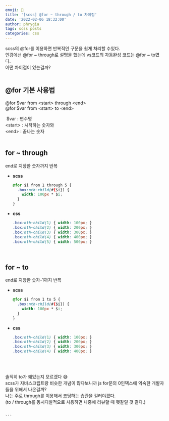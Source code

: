 ```yaml
---
emoji: 📓
title: '[scss] @for ~ through / to 차이점'
date: '2022-02-06 18:32:00'
author: phrygia
tags: scss posts
categories: css
---
```


scss의 @for를 이용하면 반복적인 구문을 쉽게 처리할 수있다. <br>
인강에선 @for ~ through로 설명을 했는데 vs코드의 자동완성 코드는 @for ~ to였다. <br>
어떤 차이점이 있는걸까?<br><br>

## @for 기본 사용법

<div class="blockquote">
    @for $var from &lt;start&gt; through &lt;end&gt; <br>
    @for $var from &lt;start&gt; to &lt;end&gt;
</div>

&nbsp;$var : 변수명 <br>
&lt;start&gt; : 시작하는 숫자와 <br>
&lt;end&gt; : 끝나는 숫자 <br><br>

## for ~ through

end로 지장한 숫자까지 반복

<ul class="half_tag">
<li>
<b>scss</b>

```css
@for $i from 1 through 5 {
  .box:nth-child(#{$i}) {
    width: 100px * $i;
  }
}
```
</li>
<li>
<b>css</b>

```css
.box:nth-child(1) { width: 100px; }
.box:nth-child(2) { width: 200px; }
.box:nth-child(3) { width: 300px; }
.box:nth-child(4) { width: 400px; }
.box:nth-child(5) { width: 500px; }
```
</li>
</ul>

<br>

## for ~ to
end로 지장한 숫자-1까지 반복

<ul class="half_tag">
<li>
<b>scss</b>

```css
@for $i from 1 to 5 {
  .box:nth-child(#{$i}) {
    width: 100px * $i;
  }
}
```
</li>
<li>
<b>css</b>

```css
.box:nth-child(1) { width: 100px; }
.box:nth-child(2) { width: 200px; }
.box:nth-child(3) { width: 300px; }
.box:nth-child(4) { width: 400px; }
```
</li>
</ul>
<br><br>

솔직히 to가 왜있는지 모르겠다 😅 <br>
scss가 자바스크립트랑 비슷한 개념이 많다보니까 js for문의 0인덱스에 익숙한 개발자들을 위해서 나온걸까? <br>
나는 주로 through를 이용해서 코딩하는 습관을 길러야겠다. <br>
(to / through를 동시다발적으로 사용하면 나중에 리뷰할 때 헷갈릴 것 같다.)<br><br>

````toc
```
````
